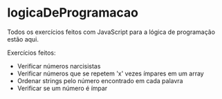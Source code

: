# logicaDeProgramacao
Todos os exercícios feitos com JavaScript para a lógica de programação estão aqui.

Exercícios feitos:
- Verificar números narcisistas
- Verificar números que se repetem 'x' vezes ímpares em um array
- Ordenar strings pelo número encontrado em cada palavra
- Verificar se um número é ímpar
